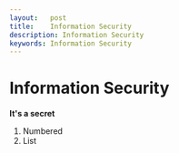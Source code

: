 ```yaml
---
layout:   post
title:    Information Security
description: Information Security
keywords: Information Security
---
```

# Information Security

**It's a secret**

1. Numbered
2. List